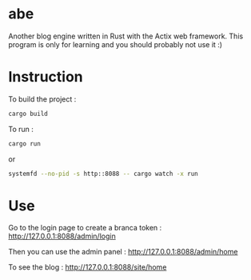 # abe
Another blog engine written in Rust with the Actix web framework. This program is only for learning and you should probably not use it :)

# Instruction
To build the project :
```bash
cargo build
```
To run :
```bash
cargo run
```
or
```bash
systemfd --no-pid -s http::8088 -- cargo watch -x run
```
# Use
Go to the login page to create a branca token : http://127.0.0.1:8088/admin/login

Then you can use the admin panel : http://127.0.0.1:8088/admin/home

To see the blog : http://127.0.0.1:8088/site/home
